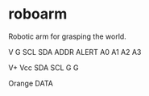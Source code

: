 # roboarm
Robotic arm for grasping the world.

V G SCL SDA ADDR ALERT A0 A1 A2 A3

V+ Vcc SDA SCL G G

Orange DATA